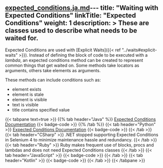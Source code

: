 [expected_conditions.ja.md](expected_conditions.ja.md)---
title: "Waiting with Expected Conditions"
linkTitle: "Expected Conditions"
weight: 1
description: >
  These are classes used to describe what needs to be waited for.
---

Expected Conditions are used with [Explicit Waits]({{< ref "../waits#explicit-waits" >}}).
Instead of defining the block of code to be executed with a _lambda_, an expected
conditions method can be created to represent common things that get waited on. Some
methods take locators as arguments, others take elements as arguments.

These methods can include conditions such as:

* element exists
* element is stale
* element is visible
* text is visible
* title contains specified value

{{< tabpane text=true >}}
{{% tab header="Java" %}}
[Expected Conditions Documentation](https://www.selenium.dev/selenium/docs/api/java/org/openqa/selenium/support/ui/ExpectedConditions.html)
{{< badge-code >}}
{{% /tab %}}
{{< tab header="Python" >}}
[Expected Conditions Documentation](https://www.selenium.dev/selenium/docs/api/py/webdriver_support/selenium.webdriver.support.expected_conditions.html)
{{< badge-code >}}
{{< /tab >}}
{{< tab header="CSharp" >}}
.NET stopped supporting Expected Conditions in Selenium 4 to minimize maintenance hassle and redundancy.
{{< /tab >}}
{{< tab header="Ruby" >}}
Ruby makes frequent use of blocks, procs and lambdas and does not need Expected Conditions classes
{{< /tab >}}
{{< tab header="JavaScript" >}}
{{< badge-code >}}
{{< /tab >}}
{{< tab header="Kotlin" >}}
{{< badge-code >}}
{{< /tab >}}
{{< /tabpane >}}
